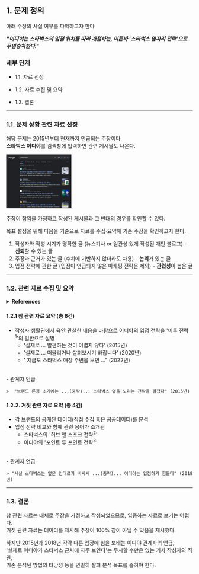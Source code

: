 ## 1. 문제 정의

아래 주장의 사실 여부를 파악하고자 한다

***"이디야는 스타벅스의 임점 위치를 따라 개점하는, 이른바 '스타벅스 옆자리 전략'으로 무임승차한다."***

### 세부 단계  
- 1.1. 자료 선정  

- 1.2. 자료 수집 및 요약

- 1.3. 결론
___
### 1.1. 문제 상황 관련 자료 선정

해당 문제는 2015년부터 현재까지 언급되는 주장이다   
**스타벅스 이디야**를 검색창에 입력하면 관련 게시물도 나온다.

<img src="./img/001_kwsearch.png" width="35%" height="35%">

주장이 참임을 가정하고 작성된 게시물과 그 반대의 경우를 확인할 수 있다.  

목표 설정을 위해 다음을 기준으로 자료를 수집·요약해 기존 주장을 확인하고자 한다.
1. 작성자와 작성 시기가 명확한 글 (뉴스기사 or 일관성 있게 작성된 개인 블로그) - **신뢰**할 수 있는 글
2. 주장과 근거가 있는 글 (수치에 기반하지 않더라도 차용) - **논리**가 있는 글
3. 입점 전략에 관한 글 (입점이 언급되지 않은 마케팅 전략은 제외) - **관련성**이 높은 글

___  
### 1.2. 관련 자료 수집 및 요약

<details>
<summary><strong>References</strong></summary>
<p>

1. 참 관련 자료
- https://www.speconomy.com/news/articleView.html?idxno=316421  
(스페셜경제, "이디야커피, 스타벅스 따라가면 성공한다(?), 2022년)  
- https://www.edaily.co.kr/news/read?newsId=01105366609365640   
(이데일리, "이디야의 필승 전략..'스타벅스 옆을 사수하라'", 2015년)  
- http://www.iconsumer.or.kr/news/articleView.html?idxno=10133  
(소비자평가, "‘스타벅스를 따라다닌 이디야’, 이디야 문창기 대표가 펼친 특별한 전략", 2019년)  
- https://m.blog.naver.com/PostView.naver?isHttpsRedirect=true&blogId=qaz030800&logNo=221680589189  
(네이버 블로그[작성자: 윈에이드], "유명기업의 마케팅전략: '이디야(EDIYA)커피' 편, 2019년)  
- https://m.blog.naver.com/urimmoe/222027146026  
(네이버 블로그[작성자: 로하스김], "커피전문점 이디야의 스타벅스 미투마케팅 전략", 2020년)  
- https://www.topdaily.kr/articles/90068  
 (톱데일리, "이디야커피 성장 비결, 스타벅스 따라다니기?", 2022년)  
<br>

2. 거짓 관련 자료  
- https://www.seoul.co.kr/news/newsView.php?id=20160919004005  
(서울신문, "스타벅스 vs 이디야, 매장 위치에 전략이 숨어 있다", 2016년)  
- https://brunch.co.kr/@tipoon1004/66  
(브런치[작성자: 권오은], "이디야는 스타벅스 옆을 떠난 걸까", 2017년)  
- https://www.insight.co.kr/news/194890  
(인사이트, "왜 스타벅스 옆에는 항상 토종 커피 브랜드 '이디야'가 있을까?", 2018년)  
- https://pikle.co/column/article/29709/  
(분당일보, "이디야가 스타벅스 옆에만 있다는 소문에 화나서 분석한 자료", 2021년) 
</p>
</details>


#### 1.2.1 참 관련 자료 요약 (총 6건)  
- 작성자 생활권에서 육안 관찰한 내용을 바탕으로 이디야의 입점 전략을 '미투 전략<sup>1</sup>'의 일환으로 설명
    - '실제로 ... 발견하는 것이 어렵지 않다' (2015년)  
    - '실제로 ... 떠올리거나 살펴보시기 바랍니다' (2020년)  
    - ' 지금도 스타벅스 매장 주변을 보면 ..." (2022년)  
<br>
- 관계자 언급  

    >  "브랜드 론칭 초기에는 ...(중략)... 스타벅스 옆을 노리는 전략을 펼쳤다" (2015년)

#### 1.2.2. 거짓 관련 자료 요약 (총 4건)
- 각 브랜드의 공개된 데이터(직접 수집 혹은 공공데이터)를 분석  
- 입점 전략 비교와 함꼐 관련 용어가 소개됨  
    - 스타벅스의 '허브 앤 스포크 전략<sup>2</sup>'  
    - 이디야의 '포인트 투 포인트 전략<sup>3</sup>'  
<br>
- 관계자 언급  

    > "사실 스타벅스는 옆은 임대료가 비싸서 ...(중략)... 이디야는 입점하기 힘들다" (2018년)  

___
### 1.3. 결론
참 관련 자료는 대체로 주장을 가정하고 작성되었으므로, 입증하는 자료로 보기는 어렵다.  
거짓 관련 자료는 데이터를 제시해 주장이 100% 참이 아닐 수 있음을 제시했다.  

하지만 2015년과 2018년 각각 다른 입장에 힘을 보태는 이디야 관계자의 언급,  
'실제로 이디야가 스타벅스 근처에 자주 보인다'는 무시할 수만은 없는 기사 작성자의 직관,  
기존 분석된 방법의 타당성 등을 면밀히 살펴 분석 목표를 좁혀야 한다.  